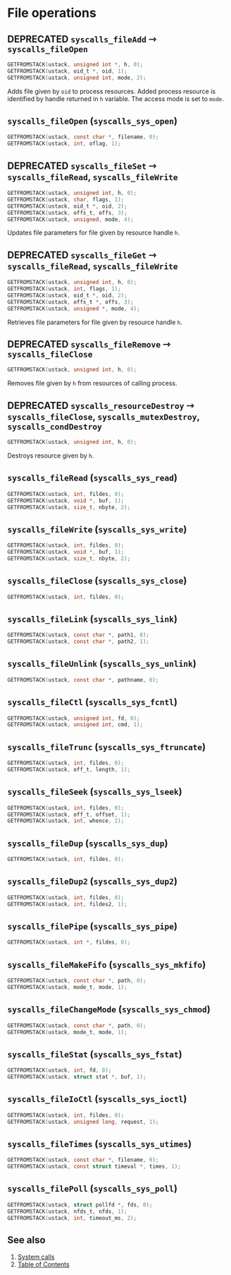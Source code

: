 # File operations

## DEPRECATED `syscalls_fileAdd` ⇾ `syscalls_fileOpen`

````C
GETFROMSTACK(ustack, unsigned int *, h, 0);
GETFROMSTACK(ustack, oid_t *, oid, 1);
GETFROMSTACK(ustack, unsigned int, mode, 2);
````

Adds file given by `oid` to process resources. Added process resource is identified by handle returned in `h` variable.
The access mode is set to `mode`.

## `syscalls_fileOpen` (`syscalls_sys_open`)

````C
GETFROMSTACK(ustack, const char *, filename, 0);
GETFROMSTACK(ustack, int, oflag, 1);
````

## DEPRECATED `syscalls_fileSet` ⇾ `syscalls_fileRead`, `syscalls_fileWrite`

````C
GETFROMSTACK(ustack, unsigned int, h, 0);
GETFROMSTACK(ustack, char, flags, 1);
GETFROMSTACK(ustack, oid_t *, oid, 2);
GETFROMSTACK(ustack, offs_t, offs, 3);
GETFROMSTACK(ustack, unsigned, mode, 4);
````

Updates file parameters for file given by resource handle `h`.

## DEPRECATED `syscalls_fileGet` ⇾ `syscalls_fileRead`, `syscalls_fileWrite`

````C
GETFROMSTACK(ustack, unsigned int, h, 0);
GETFROMSTACK(ustack, int, flags, 1);
GETFROMSTACK(ustack, oid_t *, oid, 2);
GETFROMSTACK(ustack, offs_t *, offs, 3);
GETFROMSTACK(ustack, unsigned *, mode, 4);
````

Retrieves file parameters for file given by resource handle `h`.

## DEPRECATED `syscalls_fileRemove` ⇾ `syscalls_fileClose`

````C
GETFROMSTACK(ustack, unsigned int, h, 0);
````

Removes file given by `h` from resources of calling process.

## DEPRECATED `syscalls_resourceDestroy` ⇾ `syscalls_fileClose`, `syscalls_mutexDestroy`, `syscalls_condDestroy`

````C
GETFROMSTACK(ustack, unsigned int, h, 0);
````

Destroys resource given by `h`.

## `syscalls_fileRead` (`syscalls_sys_read`)

````C
GETFROMSTACK(ustack, int, fildes, 0);
GETFROMSTACK(ustack, void *, buf, 1);
GETFROMSTACK(ustack, size_t, nbyte, 2);
````

## `syscalls_fileWrite` (`syscalls_sys_write`)

````C
GETFROMSTACK(ustack, int, fildes, 0);
GETFROMSTACK(ustack, void *, buf, 1);
GETFROMSTACK(ustack, size_t, nbyte, 2);
````

## `syscalls_fileClose` (`syscalls_sys_close`)

````C
GETFROMSTACK(ustack, int, fildes, 0);
````

## `syscalls_fileLink` (`syscalls_sys_link`)

````C
GETFROMSTACK(ustack, const char *, path1, 0);
GETFROMSTACK(ustack, const char *, path2, 1);
````

## `syscalls_fileUnlink` (`syscalls_sys_unlink`)

````C
GETFROMSTACK(ustack, const char *, pathname, 0);
````

## `syscalls_fileCtl` (`syscalls_sys_fcntl`)

````C
GETFROMSTACK(ustack, unsigned int, fd, 0);
GETFROMSTACK(ustack, unsigned int, cmd, 1);
````

## `syscalls_fileTrunc` (`syscalls_sys_ftruncate`)

````C
GETFROMSTACK(ustack, int, fildes, 0);
GETFROMSTACK(ustack, off_t, length, 1);
````

## `syscalls_fileSeek` (`syscalls_sys_lseek`)

````C
GETFROMSTACK(ustack, int, fildes, 0);
GETFROMSTACK(ustack, off_t, offset, 1);
GETFROMSTACK(ustack, int, whence, 2);
````

## `syscalls_fileDup` (`syscalls_sys_dup`)

````C
GETFROMSTACK(ustack, int, fildes, 0);
````

## `syscalls_fileDup2` (`syscalls_sys_dup2`)

````C
GETFROMSTACK(ustack, int, fildes, 0);
GETFROMSTACK(ustack, int, fildes2, 1);
````

## `syscalls_filePipe` (`syscalls_sys_pipe`)

````C
GETFROMSTACK(ustack, int *, fildes, 0);
````

## `syscalls_fileMakeFifo` (`syscalls_sys_mkfifo`)

````C
GETFROMSTACK(ustack, const char *, path, 0);
GETFROMSTACK(ustack, mode_t, mode, 1);
````

## `syscalls_fileChangeMode` (`syscalls_sys_chmod`)

````C
GETFROMSTACK(ustack, const char *, path, 0);
GETFROMSTACK(ustack, mode_t, mode, 1);
````

## `syscalls_fileStat` (`syscalls_sys_fstat`)

````C
GETFROMSTACK(ustack, int, fd, 0);
GETFROMSTACK(ustack, struct stat *, buf, 1);
````

## `syscalls_fileIoCtl` (`syscalls_sys_ioctl`)

````C
GETFROMSTACK(ustack, int, fildes, 0);
GETFROMSTACK(ustack, unsigned long, request, 1);
````

## `syscalls_fileTimes` (`syscalls_sys_utimes`)

````C
GETFROMSTACK(ustack, const char *, filename, 0);
GETFROMSTACK(ustack, const struct timeval *, times, 1);
````

## `syscalls_filePoll` (`syscalls_sys_poll`)

````C
GETFROMSTACK(ustack, struct pollfd *, fds, 0);
GETFROMSTACK(ustack, nfds_t, nfds, 1);
GETFROMSTACK(ustack, int, timeout_ms, 2);
````

## See also

1. [System calls](README.md)
2. [Table of Contents](../../README.md)
